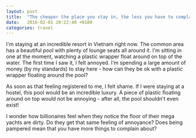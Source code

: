 ```yaml
---
layout: post
title:  "The cheaper the place you stay in, the less you have to complain about"
date:   2016-02-01 20:22:40 +0100
categories: travel
---
```

I'm staying at an incredible resort in Vietnam right now. The common area has a beautiful pool with plenty of lounge seats all around it. I'm sitting in one at the moment, watching a plastic wrapper float around on top of the water. The first time I saw it, I felt annoyed. I'm spending a large amount of money (by my standards) to stay here - how can they be ok with a plastic wrapper floating around the pool?

As soon as that feeling registered to me, I felt shame. If I were staying at a hostel, this pool would be an incredible luxury. A piece of plastic floating around on top would not be annoying - after all, the pool shouldn't even exist!

I wonder how billionaires feel when they notice the floor of their mega yachts are dirty. Do they get that same feeling of annoyance? Does being pampered mean that you have more things to complain about?
